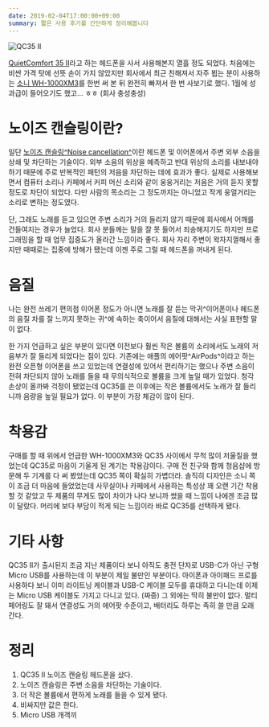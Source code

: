 ```yaml
---
date: 2019-02-04T17:00:00+09:00
summary: 짧은 사용 후기를 간단하게 정리해봅니다
---
```


![QC35 II](https://static.sojin.io/images/23ACC848-CBBD-4E62-9D97-AE947D892E18.jpeg)

[QuietComfort 35 II](https://www.bose.com/en_us/products/headphones/over_ear_headphones/quietcomfort-35-wireless-ii.html)라고 하는 헤드폰을 사서 사용해본지 열흘 정도 되었다. 처음에는 비싼 가격 탓에 선뜻 손이 가지 않았지만 회사에서 최근 친해져서 자주 뵙는 분이 사용하는 [소니 WH-1000XM3](https://www.sony.com/electronics/headband-headphones/wh-1000xm3)를 한번 써 본 뒤 완전히 빠져서 한 번 사보기로 했다. 1월에 성과급이 들어오기도 했고... ㅎㅎ (회사 충성충성)

# 노이즈 캔슬링이란?

일단 [노이즈 캔슬링^Noise cancellation^](https://namu.wiki/w/Noise%20Cancellation)이란 헤드폰 및 이어폰에서 주변 외부 소음을 상쇄 및 차단하는 기술이다. 외부 소음의 위상을 예측하고 반대 위상의 소리를 내보내야 하기 때문에 주로 반복적인 패턴의 저음을 차단하는 데에 효과가 좋다. 실제로 사용해보면서 컴퓨터 소리나 카페에서 커피 머신 소리와 같이 웅웅거리는 저음은 거의 듣지 못할 정도로 차단이 되었다. 다만 사람의 목소리는 그 정도까지는 아니었고 작게 웅얼거리는 소리로 변하는 정도였다.

단, 그래도 노래를 듣고 있으면 주변 소리가 거의 들리지 않기 때문에 회사에서 어깨를 건들여지는 경우가 늘었다. 회사 분들께는 말을 잘 못 들어서 죄송해지기도 하지만 프로그래밍을 할 때 업무 집중도가 올라간 느낌이라 좋다. 회사 자리 주변이 왁자지껄해서 좋지만 때때로는 집중에 방해가 됐는데 이젠 주로 그럴 때 헤드폰을 꺼내게 된다.

# 음질

나는 완전 쓰레기 편의점 이어폰 정도가 아니면 노래를 잘 듣는 막귀^이어폰이나 헤드폰의 음질 차를 잘 느끼지 못하는 귀^에 속하는 축이어서 음질에 대해서는 사실 표현할 말이 없다.

한 가지 언급하고 싶은 부분이 있다면 이전보다 훨씬 작은 볼륨의 소리에서도 노래의 저음부가 잘 들리게 되었다는 점이 있다. 기존에는 애플의 에어팟^AirPods^이라고 하는 완전 오픈형 이어폰을 쓰고 있었는데 연결성에 있어서 편리하기는 했으나 주변 소음이 전혀 차단되지 않아 노래를 들을 때 무의식적으로 볼륨을 크게 높일 때가 있었다. 청각 손상이 올까봐 걱정이 됐었는데 QC35를 쓴 이후에는 작은 볼륨에서도 노래가 잘 들리니까 음량을 높일 필요가 없다. 이 부분이 가장 체감이 많이 된다.

# 착용감

구매를 할 때 위에서 언급한 WH-1000XM3와 QC35 사이에서 무척 많이 저울질을 했었는데 QC35로 마음이 기울게 된 계기는 착용감이다. 구매 전 친구와 함께 청음샵에 방문해 두 기계를 다 써 봤었는데 QC35 쪽이 확실히 가볍더라. 솔직히 디자인은 소니 쪽이 조금 더 마음에 들었었는데 사무실이나 카페에서 사용하는 특성상 꽤 오랜 기간 착용할 것 같았고 두 제품의 무게도 많이 차이가 나다 보니까 썼을 때 느낌이 나에겐 조금 많이 달랐다. 머리에 보다 부담이 적게 되는 느낌이라 바로 QC35를 선택하게 됐다.

# 기타 사항

QC35 II가 출시된지 조금 지난 제품이다 보니 아직도 충전 단자로 USB-C가 아닌 구형 Micro USB를 사용하는데 이 부분이 제일 불만인 부분이다. 아이폰과 아이패드 프로를 사용하다 보니 이미 라이트닝 케이블과 USB-C 케이블 모두를 휴대하고 다니는데 이제는 Micro USB 케이블도 가지고 다니고 있다. (짜증) 그 외에는 딱히 불만이 없다. 멀티 페어링도 잘 돼서 연결성도 거의 에어팟 수준이고, 배터리도 하루는 족히 쓸 만큼 오래 간다.

# 정리

1. QC35 II 노이즈 캔슬링 헤드폰을 샀다.
2. 노이즈 캔슬링은 주변 소음을 차단하는 기술이다.
3. 더 작은 볼륨에서 편하게 노래를 들을 수 있게 됐다.
4. 비싸지만 값은 한다.
5. Micro USB 개객끼
